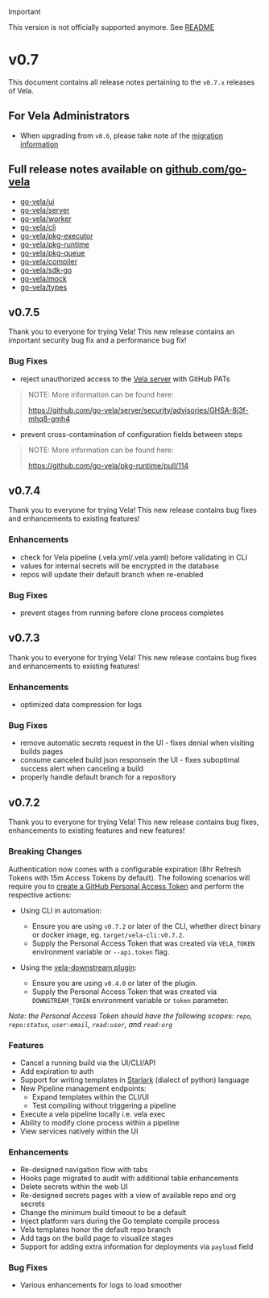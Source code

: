 > [!IMPORTANT]
> This version is not officially supported anymore. See [README](./README.md)

# v0.7

This document contains all release notes pertaining to the `v0.7.x` releases of Vela.

## For Vela Administrators

* When upgrading from `v0.6`, please take note of the [migration information](/migrations/v0.7/README.md)

## Full release notes available on [github.com/go-vela](https://github.com/go-vela)

* [go-vela/ui](https://github.com/go-vela/ui/releases)
* [go-vela/server](https://github.com/go-vela/server/releases)
* [go-vela/worker](https://github.com/go-vela/worker/releases)
* [go-vela/cli](https://github.com/go-vela/cli/releases)
* [go-vela/pkg-executor](https://github.com/go-vela/pkg-executor/releases)
* [go-vela/pkg-runtime](https://github.com/go-vela/pkg-runtime/releases)
* [go-vela/pkg-queue](https://github.com/go-vela/pkg-queue/releases)
* [go-vela/compiler](https://github.com/go-vela/compiler/releases)
* [go-vela/sdk-go](https://github.com/go-vela/sdk-go/releases)
* [go-vela/mock](https://github.com/go-vela/mock/releases)
* [go-vela/types](https://github.com/go-vela/types/releases)

## v0.7.5

Thank you to everyone for trying Vela! This new release contains an important security bug fix and a performance bug fix!

### Bug Fixes

* reject unauthorized access to the [Vela server](https://github.com/go-vela/server) with GitHub PATs

> NOTE: More information can be found here:
>
> <https://github.com/go-vela/server/security/advisories/GHSA-8j3f-mhq8-gmh4>

* prevent cross-contamination of configuration fields between steps

> NOTE: More information can be found here:
>
> <https://github.com/go-vela/pkg-runtime/pull/114>

## v0.7.4

Thank you to everyone for trying Vela! This new release contains bug fixes and enhancements to existing features!

### Enhancements

* check for Vela pipeline (.vela.yml/.vela.yaml) before validating in CLI
* values for internal secrets will be encrypted in the database
* repos will update their default branch when re-enabled

### Bug Fixes

* prevent stages from running before clone process completes

## v0.7.3

Thank you to everyone for trying Vela! This new release contains bug fixes and enhancements to existing features!

### Enhancements

* optimized data compression for logs

### Bug Fixes

* remove automatic secrets request in the UI - fixes denial when visiting builds pages
* consume canceled build json responsein the UI - fixes suboptimal success alert when canceling a build
* properly handle default branch for a repository

## v0.7.2

Thank you to everyone for trying Vela! This new release contains bug fixes, enhancements to existing features and new features!

### Breaking Changes

Authentication now comes with a configurable expiration (8hr Refresh Tokens with 15m Access Tokens by default). The following scenarios will require you to [create a GitHub Personal Access Token](https://docs.github.com/en/github/authenticating-to-github/creating-a-personal-access-token) and perform the respective actions:

* Using CLI in automation:
  * Ensure you are using `v0.7.2` or later of the CLI, whether direct binary or docker image, eg. `target/vela-cli:v0.7.2`.
  * Supply the Personal Access Token that was created via `VELA_TOKEN` environment variable or `--api.token` flag.

* Using the [vela-downstream plugin](https://github.com/go-vela/vela-downstream):
  * Ensure you are using `v0.4.0` or later of the plugin.
  * Supply the Personal Access Token that was created via `DOWNSTREAM_TOKEN` environment variable or `token` parameter.

_Note: the Personal Access Token should have the following scopes: `repo`, `repo:status`, `user:email`, `read:user`, and `read:org`_

### Features

* Cancel a running build via the UI/CLI/API
* Add expiration to auth
* Support for writing templates in [Starlark](https://github.com/bazelbuild/starlark) (dialect of python) language
* New Pipeline management endpoints:
  * Expand templates within the CLI/UI
  * Test compiling without triggering a pipeline
* Execute a vela pipeline locally i.e. vela exec
* Ability to modify clone process within a pipeline
* View services natively within the UI

### Enhancements

* Re-designed navigation flow with tabs
* Hooks page migrated to audit with additional table enhancements
* Delete secrets within the web UI
* Re-designed secrets pages with a view of available repo and org secrets
* Change the minimum build timeout to be a default
* Inject platform vars during the Go template compile process
* Vela templates honor the default repo branch
* Add tags on the build page to visualize stages
* Support for adding extra information for deployments via `payload` field

### Bug Fixes

* Various enhancements for logs to load smoother
